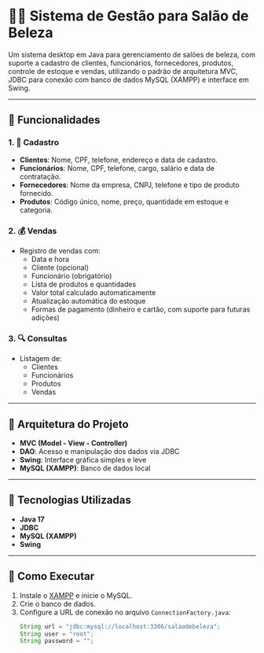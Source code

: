 # 💇‍♂️ Sistema de Gestão para Salão de Beleza

Um sistema desktop em Java para gerenciamento de salões de beleza, com suporte a cadastro de clientes, funcionários, fornecedores, produtos, controle de estoque e vendas, utilizando o padrão de arquitetura MVC, JDBC para conexão com banco de dados MySQL (XAMPP) e interface em Swing.

---

## 📌 Funcionalidades

### 1. 📝 Cadastro
- **Clientes**: Nome, CPF, telefone, endereço e data de cadastro.
- **Funcionários**: Nome, CPF, telefone, cargo, salário e data de contratação.
- **Fornecedores**: Nome da empresa, CNPJ, telefone e tipo de produto fornecido.
- **Produtos**: Código único, nome, preço, quantidade em estoque e categoria.

### 2. 💰 Vendas
- Registro de vendas com:
  - Data e hora
  - Cliente (opcional)
  - Funcionário (obrigatório)
  - Lista de produtos e quantidades
  - Valor total calculado automaticamente
  - Atualização automática do estoque
  - Formas de pagamento (dinheiro e cartão, com suporte para futuras adições)

### 3. 🔍 Consultas
- Listagem de:
  - Clientes
  - Funcionários
  - Produtos
  - Vendas

---

## 🧠 Arquitetura do Projeto

- **MVC (Model - View - Controller)**
- **DAO**: Acesso e manipulação dos dados via JDBC
- **Swing**: Interface gráfica simples e leve
- **MySQL (XAMPP)**: Banco de dados local

---

## 🔧 Tecnologias Utilizadas

- **Java 17**
- **JDBC**
- **MySQL (XAMPP)**
- **Swing**

---

## 🚀 Como Executar

1. Instale o [XAMPP](https://www.apachefriends.org/) e inicie o MySQL.
2. Crie o banco de dados.
3. Configure a URL de conexão no arquivo `ConnectionFactory.java`:
   ```java
   String url = "jdbc:mysql://localhost:3306/salaodebeleza";
   String user = "root";
   String password = "";
